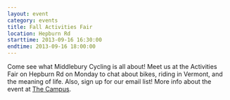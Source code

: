 ```yaml
---
layout: event
category: events
title: Fall Activities Fair
location: Hepburn Rd
starttime: 2013-09-16 16:30:00
endtime: 2013-09-16 18:00:00
---
```


Come see what Middlebury Cycling is all about! Meet us at the Activities Fair on Hepburn Rd on Monday to chat about bikes, riding in Vermont, and the meaning of life. Also, sign up for our email list! More info about the event at [The Campus](http://middleburycampus.com/2013/09/16/activities-fair-fall-2013/).